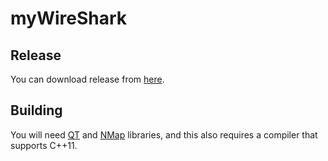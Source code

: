 # myWireShark

## Release
You can download release from [here](https://github.com/wnkai/myWireShark/releases).

## Building
You will need [QT](https://www.qt.io/) and [NMap](https://nmap.org/) libraries, and this also requires a compiler that supports C++11.

